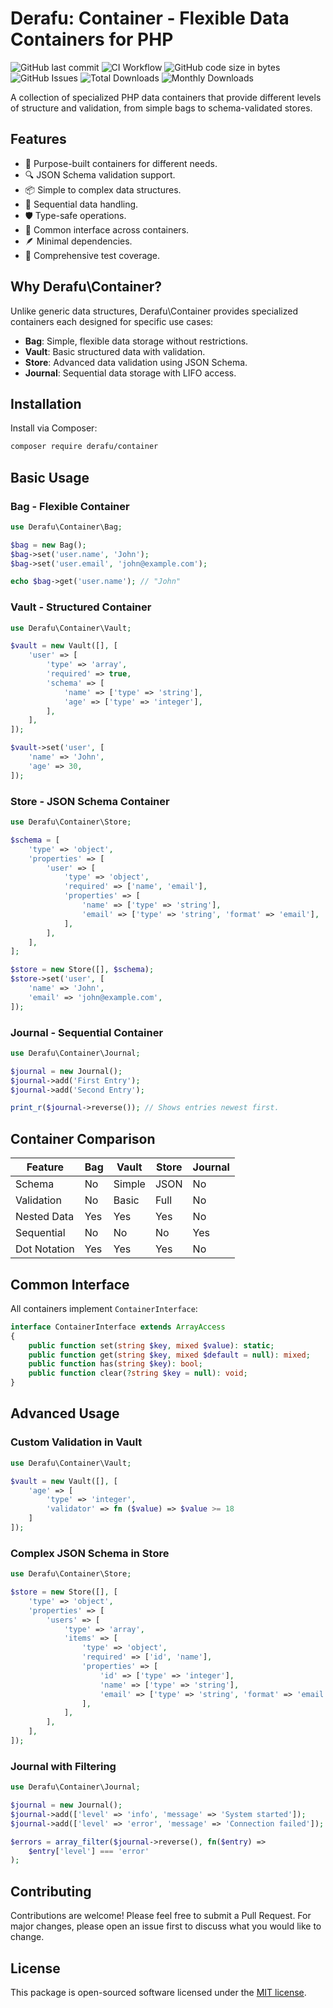 # Derafu: Container - Flexible Data Containers for PHP

![GitHub last commit](https://img.shields.io/github/last-commit/derafu/container/main)
![CI Workflow](https://github.com/derafu/container/actions/workflows/ci.yml/badge.svg?branch=main&event=push)
![GitHub code size in bytes](https://img.shields.io/github/languages/code-size/derafu/container)
![GitHub Issues](https://img.shields.io/github/issues-raw/derafu/container)
![Total Downloads](https://poser.pugx.org/derafu/container/downloads)
![Monthly Downloads](https://poser.pugx.org/derafu/container/d/monthly)

A collection of specialized PHP data containers that provide different levels of structure and validation, from simple bags to schema-validated stores.

## Features

- 🎯 Purpose-built containers for different needs.
- 🔍 JSON Schema validation support.
- 📦 Simple to complex data structures.
- 🔄 Sequential data handling.
- 🛡️ Type-safe operations.
- 🧩 Common interface across containers.
- 🪶 Minimal dependencies.
- 🧪 Comprehensive test coverage.

## Why Derafu\Container?

Unlike generic data structures, Derafu\Container provides specialized containers each designed for specific use cases:

- **Bag**: Simple, flexible data storage without restrictions.
- **Vault**: Basic structured data with validation.
- **Store**: Advanced data validation using JSON Schema.
- **Journal**: Sequential data storage with LIFO access.

## Installation

Install via Composer:

```bash
composer require derafu/container
```

## Basic Usage

### Bag - Flexible Container

```php
use Derafu\Container\Bag;

$bag = new Bag();
$bag->set('user.name', 'John');
$bag->set('user.email', 'john@example.com');

echo $bag->get('user.name'); // "John"
```

### Vault - Structured Container

```php
use Derafu\Container\Vault;

$vault = new Vault([], [
    'user' => [
        'type' => 'array',
        'required' => true,
        'schema' => [
            'name' => ['type' => 'string'],
            'age' => ['type' => 'integer'],
        ],
    ],
]);

$vault->set('user', [
    'name' => 'John',
    'age' => 30,
]);
```

### Store - JSON Schema Container

```php
use Derafu\Container\Store;

$schema = [
    'type' => 'object',
    'properties' => [
        'user' => [
            'type' => 'object',
            'required' => ['name', 'email'],
            'properties' => [
                'name' => ['type' => 'string'],
                'email' => ['type' => 'string', 'format' => 'email'],
            ],
        ],
    ],
];

$store = new Store([], $schema);
$store->set('user', [
    'name' => 'John',
    'email' => 'john@example.com',
]);
```

### Journal - Sequential Container

```php
use Derafu\Container\Journal;

$journal = new Journal();
$journal->add('First Entry');
$journal->add('Second Entry');

print_r($journal->reverse()); // Shows entries newest first.
```

## Container Comparison

| Feature           | Bag | Vault | Store | Journal |
|------------------|-----|--------|--------|----------|
| Schema           | No  | Simple | JSON   | No       |
| Validation       | No  | Basic  | Full   | No       |
| Nested Data      | Yes | Yes    | Yes    | No       |
| Sequential       | No  | No     | No     | Yes      |
| Dot Notation     | Yes | Yes    | Yes    | No       |

## Common Interface

All containers implement `ContainerInterface`:

```php
interface ContainerInterface extends ArrayAccess
{
    public function set(string $key, mixed $value): static;
    public function get(string $key, mixed $default = null): mixed;
    public function has(string $key): bool;
    public function clear(?string $key = null): void;
}
```

## Advanced Usage

### Custom Validation in Vault

```php
use Derafu\Container\Vault;

$vault = new Vault([], [
    'age' => [
        'type' => 'integer',
        'validator' => fn ($value) => $value >= 18
    ]
]);
```

### Complex JSON Schema in Store

```php
use Derafu\Container\Store;

$store = new Store([], [
    'type' => 'object',
    'properties' => [
        'users' => [
            'type' => 'array',
            'items' => [
                'type' => 'object',
                'required' => ['id', 'name'],
                'properties' => [
                    'id' => ['type' => 'integer'],
                    'name' => ['type' => 'string'],
                    'email' => ['type' => 'string', 'format' => 'email'],
                ],
            ],
        ],
    ],
]);
```

### Journal with Filtering

```php
use Derafu\Container\Journal;

$journal = new Journal();
$journal->add(['level' => 'info', 'message' => 'System started']);
$journal->add(['level' => 'error', 'message' => 'Connection failed']);

$errors = array_filter($journal->reverse(), fn($entry) =>
    $entry['level'] === 'error'
);
```

## Contributing

Contributions are welcome! Please feel free to submit a Pull Request. For major changes, please open an issue first to discuss what you would like to change.

## License

This package is open-sourced software licensed under the [MIT license](https://opensource.org/licenses/MIT).
